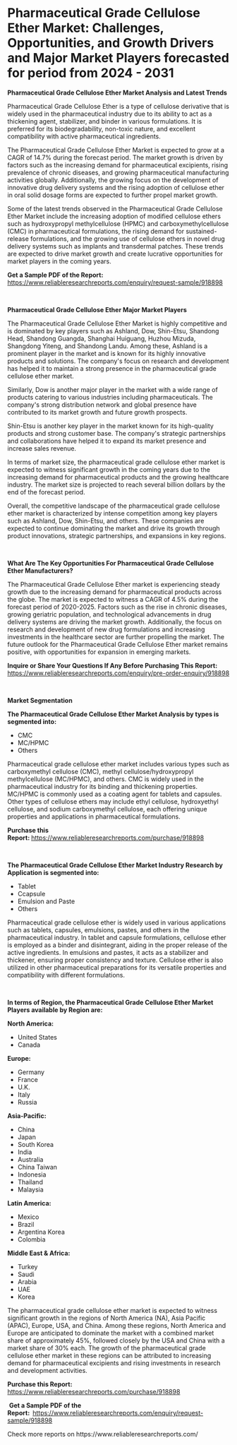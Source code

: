 <p><h1>Pharmaceutical Grade Cellulose Ether Market: Challenges, Opportunities, and Growth Drivers and Major Market Players forecasted for period from 2024 - 2031</h1></p><p><strong>Pharmaceutical Grade Cellulose Ether Market Analysis and Latest Trends</strong></p>
<p><p>Pharmaceutical Grade Cellulose Ether is a type of cellulose derivative that is widely used in the pharmaceutical industry due to its ability to act as a thickening agent, stabilizer, and binder in various formulations. It is preferred for its biodegradability, non-toxic nature, and excellent compatibility with active pharmaceutical ingredients.</p><p>The Pharmaceutical Grade Cellulose Ether Market is expected to grow at a CAGR of 14.7% during the forecast period. The market growth is driven by factors such as the increasing demand for pharmaceutical excipients, rising prevalence of chronic diseases, and growing pharmaceutical manufacturing activities globally. Additionally, the growing focus on the development of innovative drug delivery systems and the rising adoption of cellulose ether in oral solid dosage forms are expected to further propel market growth.</p><p>Some of the latest trends observed in the Pharmaceutical Grade Cellulose Ether Market include the increasing adoption of modified cellulose ethers such as hydroxypropyl methylcellulose (HPMC) and carboxymethylcellulose (CMC) in pharmaceutical formulations, the rising demand for sustained-release formulations, and the growing use of cellulose ethers in novel drug delivery systems such as implants and transdermal patches. These trends are expected to drive market growth and create lucrative opportunities for market players in the coming years.</p></p>
<p><strong>Get a Sample PDF of the Report:&nbsp;</strong> <a href="https://www.reliableresearchreports.com/enquiry/request-sample/918898">https://www.reliableresearchreports.com/enquiry/request-sample/918898</a></p>
<p>&nbsp;</p>
<p><strong>Pharmaceutical Grade Cellulose Ether Major Market Players</strong></p>
<p><p>The Pharmaceutical Grade Cellulose Ether Market is highly competitive and is dominated by key players such as Ashland, Dow, Shin-Etsu, Shandong Head, Shandong Guangda, Shanghai Huiguang, Huzhou Mizuda, Shangdong Yiteng, and Shandong Landu. Among these, Ashland is a prominent player in the market and is known for its highly innovative products and solutions. The company's focus on research and development has helped it to maintain a strong presence in the pharmaceutical grade cellulose ether market. </p><p>Similarly, Dow is another major player in the market with a wide range of products catering to various industries including pharmaceuticals. The company's strong distribution network and global presence have contributed to its market growth and future growth prospects. </p><p>Shin-Etsu is another key player in the market known for its high-quality products and strong customer base. The company's strategic partnerships and collaborations have helped it to expand its market presence and increase sales revenue. </p><p>In terms of market size, the pharmaceutical grade cellulose ether market is expected to witness significant growth in the coming years due to the increasing demand for pharmaceutical products and the growing healthcare industry. The market size is projected to reach several billion dollars by the end of the forecast period.</p><p>Overall, the competitive landscape of the pharmaceutical grade cellulose ether market is characterized by intense competition among key players such as Ashland, Dow, Shin-Etsu, and others. These companies are expected to continue dominating the market and drive its growth through product innovations, strategic partnerships, and expansions in key regions.</p></p>
<p>&nbsp;</p>
<p><strong>What Are The Key Opportunities For Pharmaceutical Grade Cellulose Ether Manufacturers?</strong></p>
<p><p>The Pharmaceutical Grade Cellulose Ether market is experiencing steady growth due to the increasing demand for pharmaceutical products across the globe. The market is expected to witness a CAGR of 4.5% during the forecast period of 2020-2025. Factors such as the rise in chronic diseases, growing geriatric population, and technological advancements in drug delivery systems are driving the market growth. Additionally, the focus on research and development of new drug formulations and increasing investments in the healthcare sector are further propelling the market. The future outlook for the Pharmaceutical Grade Cellulose Ether market remains positive, with opportunities for expansion in emerging markets.</p></p>
<p><strong>Inquire or Share Your Questions If Any Before Purchasing This Report:</strong> <a href="https://www.reliableresearchreports.com/enquiry/pre-order-enquiry/918898">https://www.reliableresearchreports.com/enquiry/pre-order-enquiry/918898</a></p>
<p>&nbsp;</p>
<p><strong>Market Segmentation</strong></p>
<p><strong>The Pharmaceutical Grade Cellulose Ether Market Analysis by types is segmented into:</strong></p>
<p><ul><li>CMC</li><li>MC/HPMC</li><li>Others</li></ul></p>
<p><p>Pharmaceutical grade cellulose ether market includes various types such as carboxymethyl cellulose (CMC), methyl cellulose/hydroxypropyl methylcellulose (MC/HPMC), and others. CMC is widely used in the pharmaceutical industry for its binding and thickening properties. MC/HPMC is commonly used as a coating agent for tablets and capsules. Other types of cellulose ethers may include ethyl cellulose, hydroxyethyl cellulose, and sodium carboxymethyl cellulose, each offering unique properties and applications in pharmaceutical formulations.</p></p>
<p><strong>Purchase this Report:&nbsp;</strong><a href="https://www.reliableresearchreports.com/purchase/918898">https://www.reliableresearchreports.com/purchase/918898</a></p>
<p>&nbsp;</p>
<p><strong>The Pharmaceutical Grade Cellulose Ether Market Industry Research by Application is segmented into:</strong></p>
<p><ul><li>Tablet</li><li>Ccapsule</li><li>Emulsion and Paste</li><li>Others</li></ul></p>
<p><p>Pharmaceutical grade cellulose ether is widely used in various applications such as tablets, capsules, emulsions, pastes, and others in the pharmaceutical industry. In tablet and capsule formulations, cellulose ether is employed as a binder and disintegrant, aiding in the proper release of the active ingredients. In emulsions and pastes, it acts as a stabilizer and thickener, ensuring proper consistency and texture. Cellulose ether is also utilized in other pharmaceutical preparations for its versatile properties and compatibility with different formulations.</p></p>
<p>&nbsp;</p>
<p><strong>In terms of Region, the Pharmaceutical Grade Cellulose Ether Market Players available by Region are:</strong></p>
<p>
    <p> <strong> North America: </strong>
        <ul>
            <li>United States</li>
            <li>Canada</li>
        </ul>
        </p> 
    <p> <strong> Europe: </strong>
        <ul>
            <li>Germany</li>
            <li>France</li>
            <li>U.K.</li>
            <li>Italy</li>
            <li>Russia</li>
        </ul>
        </p> 
    <p> <strong> Asia-Pacific: </strong>
        <ul>
            <li>China</li>
            <li>Japan</li>
            <li>South Korea</li>
            <li>India</li>
            <li>Australia</li>
            <li>China Taiwan</li>
            <li>Indonesia</li>
            <li>Thailand</li>
            <li>Malaysia</li>
        </ul>
        </p> 
    <p> <strong> Latin America: </strong>
        <ul>
            <li>Mexico</li>
            <li>Brazil</li>
            <li>Argentina Korea</li>
            <li>Colombia</li>
        </ul>
        </p> 
    <p> <strong> Middle East & Africa: </strong>
        <ul>
            <li>Turkey</li>
            <li>Saudi</li>
            <li>Arabia</li>
            <li>UAE</li>
            <li>Korea</li>
        </ul>
    </p>
    </p>
<p><p>The pharmaceutical grade cellulose ether market is expected to witness significant growth in the regions of North America (NA), Asia Pacific (APAC), Europe, USA, and China. Among these regions, North America and Europe are anticipated to dominate the market with a combined market share of approximately 45%, followed closely by the USA and China with a market share of 30% each. The growth of the pharmaceutical grade cellulose ether market in these regions can be attributed to increasing demand for pharmaceutical excipients and rising investments in research and development activities.</p></p>
<p><strong>Purchase this Report: </strong><a href="https://www.reliableresearchreports.com/purchase/918898">https://www.reliableresearchreports.com/purchase/918898</a></p>
<p>&nbsp;<strong>Get a Sample PDF of the Report:&nbsp;&nbsp;</strong><a href="https://www.reliableresearchreports.com/enquiry/request-sample/918898">https://www.reliableresearchreports.com/enquiry/request-sample/918898</a></p>
<p><strong></strong></p>
<p>Check more reports on https://www.reliableresearchreports.com/</p>